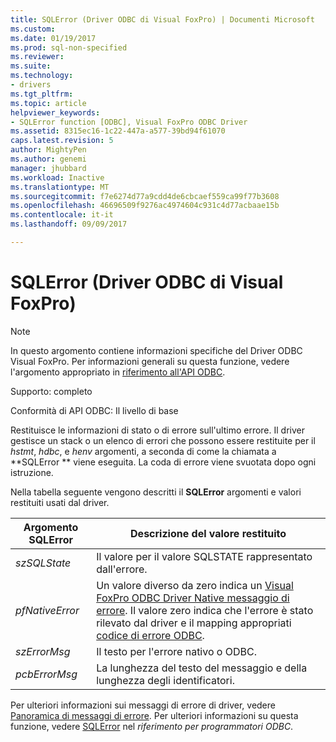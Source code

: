 ```yaml
---
title: SQLError (Driver ODBC di Visual FoxPro) | Documenti Microsoft
ms.custom: 
ms.date: 01/19/2017
ms.prod: sql-non-specified
ms.reviewer: 
ms.suite: 
ms.technology:
- drivers
ms.tgt_pltfrm: 
ms.topic: article
helpviewer_keywords:
- SQLError function [ODBC], Visual FoxPro ODBC Driver
ms.assetid: 8315ec16-1c22-447a-a577-39bd94f61070
caps.latest.revision: 5
author: MightyPen
ms.author: genemi
manager: jhubbard
ms.workload: Inactive
ms.translationtype: MT
ms.sourcegitcommit: f7e6274d77a9cdd4de6cbcaef559ca99f77b3608
ms.openlocfilehash: 46696509f9276ac4974604c931c4d77acbaae15b
ms.contentlocale: it-it
ms.lasthandoff: 09/09/2017

---
```

# <a name="sqlerror-visual-foxpro-odbc-driver"></a>SQLError (Driver ODBC di Visual FoxPro)
> [!NOTE]  
>  In questo argomento contiene informazioni specifiche del Driver ODBC Visual FoxPro. Per informazioni generali su questa funzione, vedere l'argomento appropriato in [riferimento all'API ODBC](../../odbc/reference/syntax/odbc-api-reference.md).  
  
 Supporto: completo  
  
 Conformità di API ODBC: Il livello di base  
  
 Restituisce le informazioni di stato o di errore sull'ultimo errore. Il driver gestisce un stack o un elenco di errori che possono essere restituite per il *hstmt*, *hdbc*, e *henv* argomenti, a seconda di come la chiamata a **SQLError ** viene eseguita. La coda di errore viene svuotata dopo ogni istruzione.  
  
 Nella tabella seguente vengono descritti il **SQLError** argomenti e valori restituiti usati dal driver.  
  
|Argomento SQLError|Descrizione del valore restituito|  
|-----------------------|------------------------------|  
|*szSQLState*|Il valore per il valore SQLSTATE rappresentato dall'errore.|  
|*pfNativeError*|Un valore diverso da zero indica un [Visual FoxPro ODBC Driver Native messaggio di errore](../../odbc/microsoft/visual-foxpro-odbc-driver-native-error-messages.md). Il valore zero indica che l'errore è stato rilevato dal driver e il mapping appropriati [codice di errore ODBC](../../odbc/microsoft/odbc-error-codes-visual-foxpro-odbc-driver.md).|  
|*szErrorMsg*|Il testo per l'errore nativo o ODBC.|  
|*pcbErrorMsg*|La lunghezza del testo del messaggio e della lunghezza degli identificatori.|  
  
 Per ulteriori informazioni sui messaggi di errore di driver, vedere [Panoramica di messaggi di errore](../../odbc/microsoft/error-messages-visual-foxpro-odbc-driver.md). Per ulteriori informazioni su questa funzione, vedere [SQLError](../../odbc/reference/syntax/sqlerror-function.md) nel *riferimento per programmatori ODBC*.

